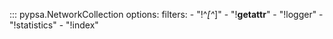 ::: pypsa.NetworkCollection
    options:
        filters:
          - "!^_[^_]"
          - "!__getattr__"
          - "!logger"
          - "!statistics"
          - "!index"